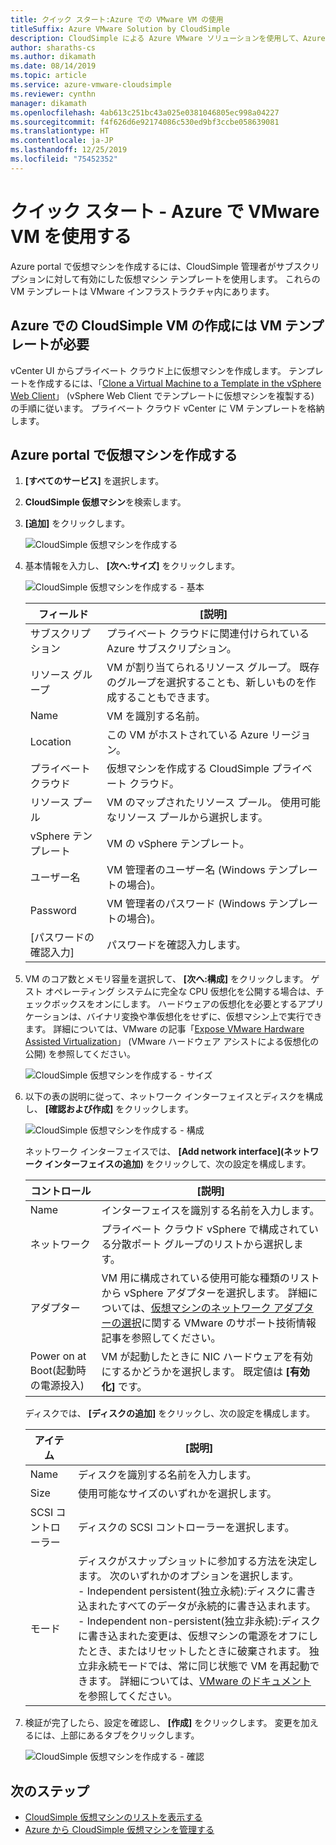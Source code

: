 ```yaml
---
title: クイック スタート:Azure での VMware VM の使用
titleSuffix: Azure VMware Solution by CloudSimple
description: CloudSimple による Azure VMware ソリューションを使用して、Azure portal から VMware VM を構成して使用する方法を学習します
author: sharaths-cs
ms.author: dikamath
ms.date: 08/14/2019
ms.topic: article
ms.service: azure-vmware-cloudsimple
ms.reviewer: cynthn
manager: dikamath
ms.openlocfilehash: 4ab613c251bc43a025e0381046805ec998a04227
ms.sourcegitcommit: f4f626d6e92174086c530ed9bf3ccbe058639081
ms.translationtype: HT
ms.contentlocale: ja-JP
ms.lasthandoff: 12/25/2019
ms.locfileid: "75452352"
---
```

# <a name="quickstart---consume-vmware-vms-on-azure"></a>クイック スタート - Azure で VMware VM を使用する

Azure portal で仮想マシンを作成するには、CloudSimple 管理者がサブスクリプションに対して有効にした仮想マシン テンプレートを使用します。 これらの VM テンプレートは VMware インフラストラクチャ内にあります。

## <a name="cloudsimple-vm-creation-on-azure-requires-a-vm-template"></a>Azure での CloudSimple VM の作成には VM テンプレートが必要

vCenter UI からプライベート クラウド上に仮想マシンを作成します。 テンプレートを作成するには、「[Clone a Virtual Machine to a Template in the vSphere Web Client](https://docs.vmware.com/en/VMware-vSphere/6.7/com.vmware.vsphere.vm_admin.doc/GUID-FE6DE4DF-FAD0-4BB0-A1FD-AFE9A40F4BFE.html)」 (vSphere Web Client でテンプレートに仮想マシンを複製する) の手順に従います。 プライベート クラウド vCenter に VM テンプレートを格納します。

## <a name="create-a-virtual-machine-in-the-azure-portal"></a>Azure portal で仮想マシンを作成する

1. **[すべてのサービス]** を選択します。

2. **CloudSimple 仮想マシン**を検索します。

3. **[追加]** をクリックします。

    ![CloudSimple 仮想マシンを作成する](media/create-cloudsimple-virtual-machine.png)

4. 基本情報を入力し、 **[次へ:サイズ]** をクリックします。

    ![CloudSimple 仮想マシンを作成する - 基本](media/create-cloudsimple-virtual-machine-basic-info.png)

    | フィールド | [説明] |
    | ------------ | ------------- |
    | サブスクリプション | プライベート クラウドに関連付けられている Azure サブスクリプション。  |
    | リソース グループ | VM が割り当てられるリソース グループ。 既存のグループを選択することも、新しいものを作成することもできます。 |
    | Name | VM を識別する名前。  |
    | Location | この VM がホストされている Azure リージョン。  |
    | プライベート クラウド | 仮想マシンを作成する CloudSimple プライベート クラウド。 |
    | リソース プール | VM のマップされたリソース プール。 使用可能なリソース プールから選択します。 |
    | vSphere テンプレート | VM の vSphere テンプレート。  |
    | ユーザー名 | VM 管理者のユーザー名 (Windows テンプレートの場合)。|
    | Password |  VM 管理者のパスワード (Windows テンプレートの場合)。 |
    | [パスワードの確認入力] | パスワードを確認入力します。 |

5. VM のコア数とメモリ容量を選択して、 **[次へ:構成]** をクリックします。 ゲスト オペレーティング システムに完全な CPU 仮想化を公開する場合は、チェックボックスをオンにします。 ハードウェアの仮想化を必要とするアプリケーションは、バイナリ変換や準仮想化をせずに、仮想マシン上で実行できます。 詳細については、VMware の記事「<a href="https://docs.vmware.com/en/VMware-vSphere/6.5/com.vmware.vsphere.vm_admin.doc/GUID-2A98801C-68E8-47AF-99ED-00C63E4857F6.html" target="_blank">Expose VMware Hardware Assisted Virtualization</a>」 (VMware ハードウェア アシストによる仮想化の公開) を参照してください。

    ![CloudSimple 仮想マシンを作成する - サイズ](media/create-cloudsimple-virtual-machine-size.png)

6. 以下の表の説明に従って、ネットワーク インターフェイスとディスクを構成し、 **[確認および作成]** をクリックします。

    ![CloudSimple 仮想マシンを作成する - 構成](media/create-cloudsimple-virtual-machine-configurations.png)

    ネットワーク インターフェイスでは、 **[Add network interface]\(ネットワーク インターフェイスの追加\)** をクリックして、次の設定を構成します。

    | コントロール | [説明] |
    | ------------ | ------------- |
    | Name | インターフェイスを識別する名前を入力します。  |
    | ネットワーク | プライベート クラウド vSphere で構成されている分散ポート グループのリストから選択します。  |
    | アダプター | VM 用に構成されている使用可能な種類のリストから vSphere アダプターを選択します。 詳細については、<a href="https://kb.vmware.com/s/article/1001805" target="_blank">仮想マシンのネットワーク アダプターの選択</a>に関する VMware のサポート技術情報記事を参照してください。 |
    | Power on at Boot\(起動時の電源投入\) | VM が起動したときに NIC ハードウェアを有効にするかどうかを選択します。 既定値は **[有効化]** です。 |

    ディスクでは、 **[ディスクの追加]** をクリックし、次の設定を構成します。

    | アイテム | [説明] |
    | ------------ | ------------- |
    | Name | ディスクを識別する名前を入力します。  |
    | Size | 使用可能なサイズのいずれかを選択します。  |
    | SCSI コントローラー | ディスクの SCSI コントローラーを選択します。  |
    | モード | ディスクがスナップショットに参加する方法を決定します。 次のいずれかのオプションを選択します。 <br> - Independent persistent\(独立永続\):ディスクに書き込まれたすべてのデータが永続的に書き込まれます。<br> - Independent non-persistent\(独立非永続\):ディスクに書き込まれた変更は、仮想マシンの電源をオフにしたとき、またはリセットしたときに破棄されます。  独立非永続モードでは、常に同じ状態で VM を再起動できます。 詳細については、<a href="https://docs.vmware.com/en/VMware-vSphere/6.5/com.vmware.vsphere.vm_admin.doc/GUID-8B6174E6-36A8-42DA-ACF7-0DA4D8C5B084.html" target="_blank">VMware のドキュメント</a>を参照してください。

7. 検証が完了したら、設定を確認し、 **[作成]** をクリックします。 変更を加えるには、上部にあるタブをクリックします。

    ![CloudSimple 仮想マシンを作成する - 確認](media/create-cloudsimple-virtual-machine-review.png)

## <a name="next-steps"></a>次のステップ

* [CloudSimple 仮想マシンのリストを表示する](azure-create-vm.md#view-list-of-cloudsimple-virtual-machines)
* [Azure から CloudSimple 仮想マシンを管理する](azure-manage-vm.md)
